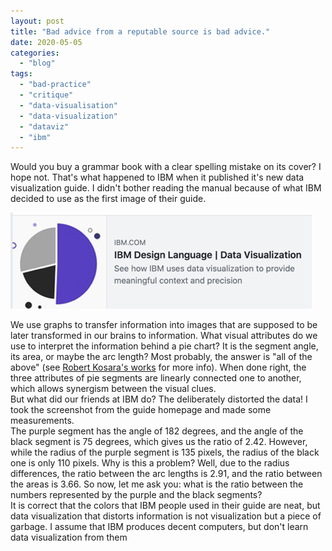 ```yaml
---
layout: post
title: "Bad advice from a reputable source is bad advice."
date: 2020-05-05
categories: 
  - "blog"
tags: 
  - "bad-practice"
  - "critique"
  - "data-visualisation"
  - "data-visualization"
  - "dataviz"
  - "ibm"
---
```


Would you buy a grammar book with a clear spelling mistake on its cover? I hope not. That's what happened to IBM when it published it's new data visualization guide. I didn't bother reading the manual because of what IBM decided to use as the first image of their guide.

![](/assets/images/2020/05/ibm.png)

We use graphs to transfer information into images that are supposed to be later transformed in our brains to information. What visual attributes do we use to interpret the information behind a pie chart? It is the segment angle, its area, or maybe the arc length? Most probably, the answer is "all of the above" (see [Robert Kosara's works](https://eagereyes.org/pie-charts) for more info). When done right, the three attributes of pie segments are linearly connected one to another, which allows synergism between the visual clues.  
But what did our friends at IBM do? The deliberately distorted the data! I took the screenshot from the guide homepage and made some measurements.  
The purple segment has the angle of 182 degrees, and the angle of the black segment is 75 degrees, which gives us the ratio of 2.42. However, while the radius of the purple segment is 135 pixels, the radius of the black one is only 110 pixels. Why is this a problem? Well, due to the radius differences, the ratio between the arc lengths is 2.91, and the ratio between the areas is 3.66. So now, let me ask you: what is the ratio between the numbers represented by the purple and the black segments?  
It is correct that the colors that IBM people used in their guide are neat, but data visualization that distorts information is not visualization but a piece of garbage. I assume that IBM produces decent computers, but don't learn data visualization from them
